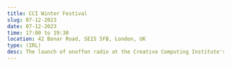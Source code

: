 ```yaml
---
title: CCI Winter Festival
slug: 07-12-2023
date: 07-12-2023
time: 17:00 to 19:30
location: 42 Bonar Road, SE15 5FB, London, UK
type: (IRL)
desc: The launch of onoffon radio at the Creative Computing Institute's (UAL) winter showcase. Broadcasting live for the duration of the event, tune in to hear the ambient sounds from the gallery and musings from the attendees.
---
```

